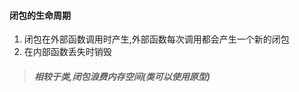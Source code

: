 #### 闭包的生命周期

1. 闭包在外部函数调用时产生,外部函数每次调用都会产生一个新的闭包 
2. 在内部函数丢失时销毁



> ##### 相较于类,闭包浪费内存空间(类可以使用原型)



